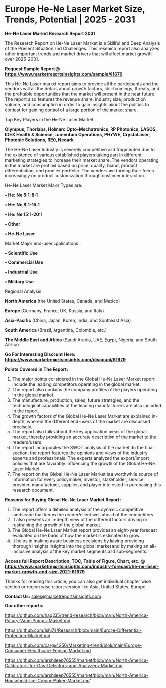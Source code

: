  # Europe He-Ne Laser Market Size, Trends, Potential | 2025 - 2031

<strong>He-Ne Laser Market Research Report 2031</strong>

The Research Report on He-Ne Laser Market is a Skillful and Deep Analysis of the Present Situation and Challenges. This research report also analyzes other important trends and market drivers that will affect market growth over 2025-2031.

<strong>Request Sample Report @ <a href=https://www.marketreportsinsights.com/sample/61679>https://www.marketreportsinsights.com/sample/61679</a></strong>

This He-Ne Laser market report aims to provide all the participants and the vendors will all the details about growth factors, shortcomings, threats, and the profitable opportunities that the market will present in the near future. The report also features the revenue share, industry size, production volume, and consumption in order to gain insights about the politics to contest for gaining control of a large portion of the market share.

Top Key Players in the He-Ne Laser Market:

<strong>Olympus, Thorlabs, Holmarc Opto-Mechatronics, RP Photonics, LASOS, IDEX Health & Science, Lumentum Operations, PHYWE, CrystaLaser, Photonic Solutions, REO, Neoark</strong>

The He-Ne Laser Industry is severely competitive and fragmented due to the existence of various established players taking part in different marketing strategies to increase their market share. The vendors operating in the market are profiled based on price, quality, brand, product differentiation, and product portfolio. The vendors are turning their focus increasingly on product customization through customer interaction.

He-Ne Laser Market Major Types are:

<strong>• He: Ne 5:1-8:1

• He: Ne 8:1-15:1

• He: Ne 15:1-20:1

• Other

• He-Ne Laser</strong>

Market Major end-user applications :

<strong>• Scientific Use

• Commercial Use

• Industrial Use

• Military Use</strong>

Regional Analysis

</u><strong><b>North America</b></strong> (the United States, Canada, and Mexico)

<strong><b>Europe </b></strong>(Germany, France, UK, Russia, and Italy)

<strong><b>Asia-Pacific</b></strong> (China, Japan, Korea, India, and Southeast Asia)

<strong><b>South America</b></strong> (Brazil, Argentina, Colombia, etc.)

<strong><b>The Middle East and Africa</b></strong> (Saudi Arabia, UAE, Egypt, Nigeria, and South Africa)

<strong>Go For Interesting Discount Here: <a href=https://www.marketreportsinsights.com/discount/61679>https://www.marketreportsinsights.com/discount/61679</a></strong>

<strong>Points Covered in The Report:</strong>
<ol>
  <li>The major points considered in the Global He-Ne Laser Market report include the leading competitors operating in the global market.</li>
  <li>The report also contains the company profiles of the players operating in the global market.</li>
  <li>The manufacture, production, sales, future strategies, and the technological capabilities of the leading manufacturers are also included in the report.</li>
  <li>The growth factors of the Global He-Ne Laser Market are explained in-depth, wherein the different end-users of the market are discussed precisely.</li>
  <li>The report also talks about the key application areas of the global market, thereby providing an accurate description of the market to the readers/users.</li>
  <li>The report incorporates the SWOT analysis of the market. In the final section, the report features the opinions and views of the industry experts and professionals. The experts analyzed the export/import policies that are favorably influencing the growth of the Global He-Ne Laser Market.</li>
  <li>The report on the Global He-Ne Laser Market is a worthwhile source of information for every policymaker, investor, stakeholder, service provider, manufacturer, supplier, and player interested in purchasing this research document.</li>
</ol>
<strong>Reasons for Buying Global He-Ne Laser Market Report:</strong>

<ol>
  <li>The report offers a detailed analysis of the dynamic competitive landscape that keeps the reader/client well ahead of the competitors.</li>
  <li>It also presents an in-depth view of the different factors driving or restraining the growth of the global market.</li>
  <li>The Global He-Ne Laser Market report provides an eight-year forecast evaluated on the basis of how the market is estimated to grow.</li>
  <li>It helps in making aware business decisions by having providing thorough insights insights into the global market and by making an all-inclusive analysis of the key market segments and sub-segments.</li>
</ol>
<strong>Access full Report Description, TOC, Table of Figure, Chart, etc. @ <a href=https://www.marketreportsinsights.com/industry-forecast/he-ne-laser-market-growth-and-size-2021-61679>https://www.marketreportsinsights.com/industry-forecast/he-ne-laser-market-growth-and-size-2021-61679</a></strong>


Thanks for reading this article; you can also get individual chapter wise section or region wise report version like Asia, United States, Europe.

<strong>Contact Us:</strong>
sales@marketreportsinsights.com

<strong>Our other reports:</strong>

<a href=https://github.com/haq235/trend-research/blob/main/North-America-Rotary-Vane-Pumps-Market.md>https://github.com/haq235/trend-research/blob/main/North-America-Rotary-Vane-Pumps-Market.md</a>

<a href=https://github.com/Ishi78/Research/blob/main/Europe-Differential-Protection-Market.md>https://github.com/Ishi78/Research/blob/main/Europe-Differential-Protection-Market.md</a>

<a href=https://github.com/cargo4256/Marketing-trend/blob/main/Europe-Consumer-Healthcare-Sensor-Market.md>https://github.com/cargo4256/Marketing-trend/blob/main/Europe-Consumer-Healthcare-Sensor-Market.md</a>

<a href=https://github.com/arshdeep76555/market/blob/main/North-America-Calibrators-for-Gas-Detectors-and-Analyzers-Market.md>https://github.com/arshdeep76555/market/blob/main/North-America-Calibrators-for-Gas-Detectors-and-Analyzers-Market.md</a>

<a href=https://github.com/arshdeep76555/market/blob/main/North-America-Household-Ice-Cream-Maker-Market.md>https://github.com/arshdeep76555/market/blob/main/North-America-Household-Ice-Cream-Maker-Market.md</a>"
